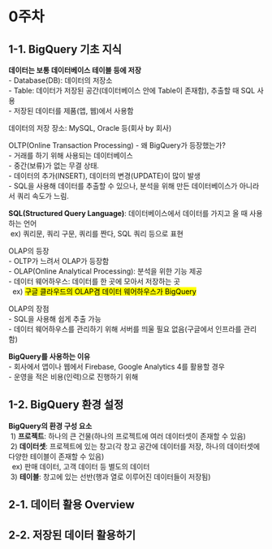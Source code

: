 # 0주차 
## 1-1. BigQuery 기초 지식
**데이터는 보통 데이터베이스 테이블 등에 저장**<br> - Database(DB): 데이터의 저장소<br> - Table: 데이터가 저장된 공간(데이터베이스 안에 Table이 존재함), 추출할 때 SQL 사용<br>- 저장된 데이터를 제품(앱, 웹)에서 사용함

데이터의 저장 장소: MySQL, Oracle 등(회사 by 회사)

OLTP(Online Transaction Processing) - 왜 BigQuery가 등장했는가?<br> - 거래를 하기 위해 사용되는 데이터베이스<br> - 중간(보류)가 없는 무결 상태.<br> - 데이터의 추가(INSERT), 데이터의 변경(UPDATE)이 많이 발생<br> - SQL을 사용해 데이터를 추출할 수 있으나, 분석을 위해 만든 데이터베이스가 아니라서 쿼리 속도가 느림.

**SQL(Structured Query Language)**: 데이터베이스에서 데이터를 가지고 올 때 사용하는 언어<br>
&nbsp;ex) 쿼리문, 쿼리 구문, 쿼리를 짠다, SQL 쿼리 등으로 표현

OLAP의 등장<br> - OLTP가 느려서 OLAP가 등장함<br> - OLAP(Online Analytical Processing): 분석을 위한 기능 제공<br> - 데이터 웨어하우스: 데이터를 한 곳에 모아서 저장하는 곳<br> &nbsp; ex) <mark> 구글 클라우드의 OLAP겸 데이터 웨어하우스가 BigQuery <mark>

OLAP의 장점<br> - SQL을 사용해 쉽게 추출 가능<br> - 데이터 웨어하우스를 관리하기 위해 서버를 띄울 필요 없음(구글에서 인프라를 관리함)

**BigQuery를 사용하는 이유**<br> - 회사에서 앱이나 웹에서 Firebase, Google Analytics 4를 활용할 경우<br> - 운영을 적은 비용(인력)으로 진행하기 위해

## 1-2. BigQuery 환경 설정
**BigQuery의 환경 구성 요소**<br> &nbsp;1) **프로젝트**: 하나의 큰 건물(하나의 프로젝트에 여러 데이터셋이 존재할 수 있음) <br>&nbsp;2) **데이터셋**: 프로젝트에 있는 창고(각 창고 공간에 데이터를 저장, 하나의 데이터셋에 다양한 테이블이 존재할 수 있음)<br>&ensp;ex) 판매 데이터, 고객 데이터 등 별도의 데이터<br>&nbsp;3) **테이블**: 창고에 있는 선반(행과 열로 이루어진 데이터들이 저장됨)

## 2-1. 데이터 활용 Overview
## 2-2. 저장된 데이터 활용하기